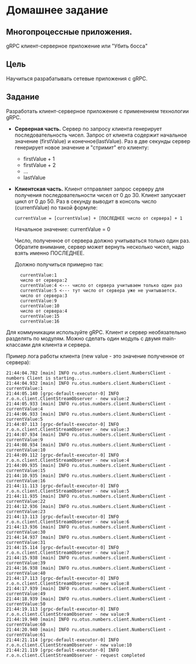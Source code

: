 # Домашнее задание
## Многопроцессные приложения.
gRPC клиент-серверное приложение или "Убить босса"

## Цель
Научиться разрабатывать сетевые приложения с gRPC.

## Задание
Разработать клиент-серверное приложение с применением технологии gRPC.

* **Серверная часть.** Сервер по запросу клиента генерирует последовательность чисел.
  Запрос от клиента содержит начальное значение (firstValue) и конечное(lastValue). 
  Раз в две секунды сервер генерирует новое значение и "стримит" его клиенту: 
  * firstValue + 1
  * firstValue + 2 
  * ...
  * lastValue

* **Клиентская часть.** Клиент отправляет запрос серверу для получения последовательности чисел от 0 до 30. 
  Клиент запускает цикл от 0 до 50. 
  Раз в секунду выводит в консоль число (currentValue) по такой формуле: 
  
      currentValue = [currentValue] + [ПОСЛЕДНЕЕ число от сервера] + 1 

  Начальное значение: currentValue = 0 
  
  Число, полученное от сервера должно учитываться только один раз. Обратите внимание, сервер может вернуть несколько чисел, надо взять именно ПОСЛЕДНЕЕ.

  Должно получиться примерно так:

        currentValue:1 
        число от сервера:2 
        currentValue:4 <--- число от сервера учитываем только один раз 
        currentValue:5 <--- тут число от сервера уже не учитывается. 
        число от сервера:3 
        currentValue:9 
        currentValue:10
        число от сервера:4 
        currentValue:15 
        currentValue:16

Для коммуникации используйте gRPC. Клиент и сервер необязательно разделять по модулям. Можно сделать один модуль с двумя main-классами для клиента и сервера.

Пример лога работы клиента (new value - это значение полученное от сервера):

    21:44:04.782 [main] INFO ru.otus.numbers.client.NumbersClient - numbers Client is starting... 
    21:44:04.932 [main] INFO ru.otus.numbers.client.NumbersClient - currentValue:1 
    21:44:05.140 [grpc-default-executor-0] INFO r.o.n.client.ClientStreamObserver - new value:2 
    21:44:05.933 [main] INFO ru.otus.numbers.client.NumbersClient - currentValue:4 
    21:44:06.933 [main] INFO ru.otus.numbers.client.NumbersClient - currentValue:5 
    21:44:07.113 [grpc-default-executor-0] INFO r.o.n.client.ClientStreamObserver - new value:3 
    21:44:07.934 [main] INFO ru.otus.numbers.client.NumbersClient - currentValue:9 
    21:44:08.934 [main] INFO ru.otus.numbers.client.NumbersClient - currentValue:10 
    21:44:09.112 [grpc-default-executor-0] INFO r.o.n.client.ClientStreamObserver - new value:4 
    21:44:09.935 [main] INFO ru.otus.numbers.client.NumbersClient - currentValue:15 
    21:44:10.935 [main] INFO ru.otus.numbers.client.NumbersClient - currentValue:16 
    21:44:11.113 [grpc-default-executor-0] INFO r.o.n.client.ClientStreamObserver - new value:5 
    21:44:11.935 [main] INFO ru.otus.numbers.client.NumbersClient - currentValue:22 
    21:44:12.936 [main] INFO ru.otus.numbers.client.NumbersClient - currentValue:23 
    21:44:13.113 [grpc-default-executor-0] INFO r.o.n.client.ClientStreamObserver - new value:6 
    21:44:13.936 [main] INFO ru.otus.numbers.client.NumbersClient - currentValue:30 
    21:44:14.937 [main] INFO ru.otus.numbers.client.NumbersClient - currentValue:31 
    21:44:15.114 [grpc-default-executor-0] INFO r.o.n.client.ClientStreamObserver - new value:7 
    21:44:15.938 [main] INFO ru.otus.numbers.client.NumbersClient - currentValue:39 
    21:44:16.938 [main] INFO ru.otus.numbers.client.NumbersClient - currentValue:40 
    21:44:17.113 [grpc-default-executor-0] INFO r.o.n.client.ClientStreamObserver - new value:8 
    21:44:17.939 [main] INFO ru.otus.numbers.client.NumbersClient - currentValue:49 
    21:44:18.939 [main] INFO ru.otus.numbers.client.NumbersClient - currentValue:50 
    21:44:19.113 [grpc-default-executor-0] INFO r.o.n.client.ClientStreamObserver - new value:9 
    21:44:19.940 [main] INFO ru.otus.numbers.client.NumbersClient - currentValue:60 
    21:44:20.940 [main] INFO ru.otus.numbers.client.NumbersClient - currentValue:61 
    21:44:21.114 [grpc-default-executor-0] INFO r.o.n.client.ClientStreamObserver - new value:10 
    21:44:21.119 [grpc-default-executor-0] INFO r.o.n.client.ClientStreamObserver - request completed






